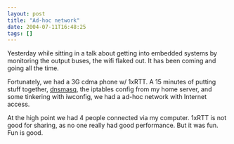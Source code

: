 ```yaml
---
layout: post
title: "Ad-hoc network"
date: 2004-07-11T16:48:25
tags: []
---
```


<p>Yesterday while sitting in a talk about getting into embedded systems by monitoring the output buses, the wifi flaked out.  It has been coming and going all the time.</p>

<p>Fortunately, we had a 3G cdma phone w/ 1xRTT.  A 15 minutes of putting stuff together, <a href="http://thekelleys.org.uk/dnsmasq/doc.html">dnsmasq</a>, the iptables config from my home server, and some tinkering with iwconfig, we had a ad-hoc network with Internet access.</p>

<p>At the high point we had 4 people connected via my computer.  1xRTT is not good for sharing, as no one really had good performance. But it was fun.  Fun is good.</p>

